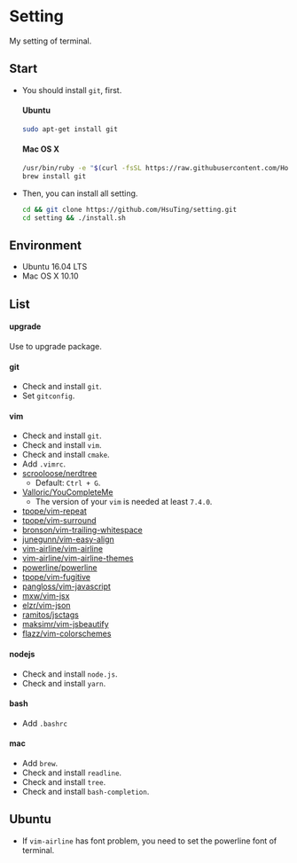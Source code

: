 # Setting
My setting of terminal.

## Start

- You should install `git`, first.

  #### Ubuntu
  ```sh
  sudo apt-get install git
  ```

  #### Mac OS X
  ```sh
  /usr/bin/ruby -e "$(curl -fsSL https://raw.githubusercontent.com/Homebrew/install/master/install)"
  brew install git
  ```

- Then, you can install all setting.

  ```sh
  cd && git clone https://github.com/HsuTing/setting.git
  cd setting && ./install.sh
  ```

## Environment

- Ubuntu 16.04 LTS
- Mac OS X 10.10

## List

#### upgrade
Use to upgrade package.

#### git
- Check and install `git`.
- Set `gitconfig`.

#### vim
- Check and install `git`.
- Check and install `vim`.
- Check and install `cmake`.
- Add `.vimrc`.
- [scrooloose/nerdtree](https://github.com/scrooloose/nerdtree)
  - Default: `Ctrl + G`.
- [Valloric/YouCompleteMe](https://github.com/Valloric/YouCompleteMe)
  - The version of your `vim` is needed at least `7.4.0`.
- [tpope/vim-repeat](https://github.com/tpope/vim-repeat)
- [tpope/vim-surround](https://github.com/tpope/vim-surround)
- [bronson/vim-trailing-whitespace](https://github.com/bronson/vim-trailing-whitespace)
- [junegunn/vim-easy-align](https://github.com/junegunn/vim-easy-align)
- [vim-airline/vim-airline](https://github.com/vim-airline/vim-airline)
- [vim-airline/vim-airline-themes](https://github.com/vim-airline/vim-airline-themes)
- [powerline/powerline](https://github.com/powerline/powerline)
- [tpope/vim-fugitive](https://github.com/tpope/vim-fugitive)
- [pangloss/vim-javascript](https://github.com/pangloss/vim-javascript)
- [mxw/vim-jsx](https://github.com/mxw/vim-jsx)
- [elzr/vim-json](https://github.com/elzr/vim-json)
- [ramitos/jsctags](https://github.com/ramitos/jsctags)
- [maksimr/vim-jsbeautify](https://github.com/maksimr/vim-jsbeautify)
- [flazz/vim-colorschemes](https://github.com/flazz/vim-colorschemes)

#### nodejs
- Check and install `node.js`.
- Check and install `yarn`.

#### bash
- Add `.bashrc`

#### mac
- Add `brew`.
- Check and install `readline`.
- Check and install `tree`.
- Check and install `bash-completion`.

## Ubuntu

- If `vim-airline` has font problem, you need to set the powerline font of terminal.
